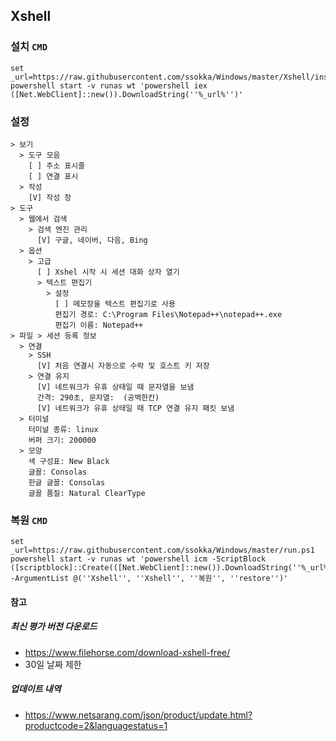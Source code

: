 ﻿## Xshell

### 설치 `CMD`
```
set _url=https://raw.githubusercontent.com/ssokka/Windows/master/Xshell/install.ps1
powershell start -v runas wt 'powershell iex ([Net.WebClient]::new()).DownloadString(''%_url%'')'

```

### 설정
```
> 보기
  > 도구 모음
    [ ] 주소 표시줄
    [ ] 연결 표시
  > 작성
    [V] 작성 창
> 도구
  > 웹에서 검색
    > 검색 엔진 관리
      [V] 구글, 네이버, 다음, Bing
  > 옵션
    > 고급
      [ ] Xshel 시작 시 세션 대화 상자 열기
      > 텍스트 편집기
        > 설정
          [ ] 메모장을 텍스트 편집기로 사용
          편집기 경로: C:\Program Files\Notepad++\notepad++.exe
          편집기 이름: Notepad++
> 파일 > 세션 등록 정보
  > 연결
    > SSH
      [V] 처음 연결시 자동으로 수락 및 호스트 키 저장
    > 연결 유지
      [V] 네트워크가 유휴 상태일 때 문자열을 보냄
      간격: 290초, 문자열:  (공백한칸)
      [V] 네트워크가 유휴 상태일 때 TCP 연결 유지 패킷 보냄
  > 터미널
    터미널 종류: linux
    버퍼 크기: 200000
  > 모양
    색 구성표: New Black
    글꼴: Consolas
    한글 글꼴: Consolas
    글꼴 품질: Natural ClearType
```

### 복원 `CMD`
```
set _url=https://raw.githubusercontent.com/ssokka/Windows/master/run.ps1
powershell start -v runas wt 'powershell icm -ScriptBlock ([scriptblock]::Create(([Net.WebClient]::new()).DownloadString(''%_url%''))) -ArgumentList @(''Xshell'', ''Xshell'', ''복원'', ''restore'')'

```

#### 참고

##### 최신 평가 버전 다운로드
- https://www.filehorse.com/download-xshell-free/  
- 30일 날짜 제한

##### 업데이트 내역
- https://www.netsarang.com/json/product/update.html?productcode=2&languagestatus=1
